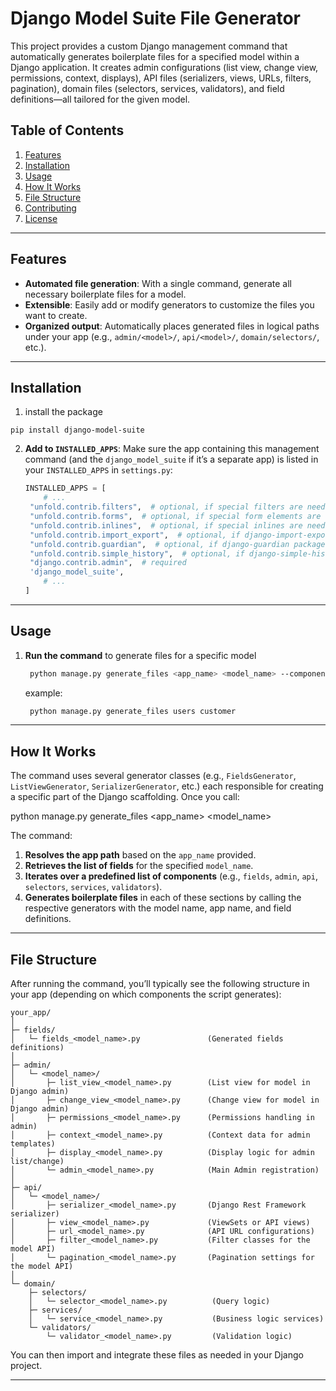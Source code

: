 # Django Model Suite File Generator

This project provides a custom Django management command that automatically generates boilerplate files for a specified
model within a Django application. It creates admin configurations (list view, change view, permissions, context,
displays), API files (serializers, views, URLs, filters, pagination), domain files (selectors, services, validators),
and field definitions—all tailored for the given model.

## Table of Contents

1. [Features](#features)
2. [Installation](#installation)
3. [Usage](#usage)
4. [How It Works](#how-it-works)
5. [File Structure](#file-structure)
6. [Contributing](#contributing)
7. [License](#license)

---

## Features

- **Automated file generation**: With a single command, generate all necessary boilerplate files for a model.
- **Extensible**: Easily add or modify generators to customize the files you want to create.
- **Organized output**: Automatically places generated files in logical paths under your app (e.g., `admin/<model>/`,
  `api/<model>/`, `domain/selectors/`, etc.).

---

## Installation

1. install the package

```aiignore
pip install django-model-suite
```

2. **Add to `INSTALLED_APPS`**: Make sure the app containing this management command (and the `django_model_suite` if
   it’s a separate app) is listed in your `INSTALLED_APPS` in `settings.py`:

   ```python
   INSTALLED_APPS = [
       # ...
    "unfold.contrib.filters",  # optional, if special filters are needed
    "unfold.contrib.forms",  # optional, if special form elements are needed
    "unfold.contrib.inlines",  # optional, if special inlines are needed
    "unfold.contrib.import_export",  # optional, if django-import-export package is used
    "unfold.contrib.guardian",  # optional, if django-guardian package is used
    "unfold.contrib.simple_history",  # optional, if django-simple-history package is used
    "django.contrib.admin",  # required
    'django_model_suite',
       # ...
   ]
   ```

---

## Usage

1. **Run the command** to generate files for a specific model

   ```bash
    python manage.py generate_files <app_name> <model_name> --components admin domain api
    ```
   example: 
   ```bash
    python manage.py generate_files users customer
    ```

---

## How It Works

The command uses several generator classes (e.g., `FieldsGenerator`, `ListViewGenerator`, `SerializerGenerator`, etc.)
each responsible for creating a specific part of the Django scaffolding. Once you call:

python manage.py generate_files <app_name> <model_name>

The command:

1. **Resolves the app path** based on the `app_name` provided.
2. **Retrieves the list of fields** for the specified `model_name`.
3. **Iterates over a predefined list of components** (e.g., `fields`, `admin`, `api`, `selectors`, `services`,
   `validators`).
4. **Generates boilerplate files** in each of these sections by calling the respective generators with the model name,
   app name, and field definitions.

---

## File Structure

After running the command, you’ll typically see the following structure in your app (depending on which components the
script generates):

```
your_app/
│
├─ fields/
│   └─ fields_<model_name>.py               (Generated fields definitions)
│
├─ admin/
│   └─ <model_name>/
│       ├─ list_view_<model_name>.py        (List view for model in Django admin)
│       ├─ change_view_<model_name>.py      (Change view for model in Django admin)
│       ├─ permissions_<model_name>.py      (Permissions handling in admin)
│       ├─ context_<model_name>.py          (Context data for admin templates)
│       ├─ display_<model_name>.py          (Display logic for admin list/change)
│       └─ admin_<model_name>.py            (Main Admin registration)
│
├─ api/
│   └─ <model_name>/
│       ├─ serializer_<model_name>.py       (Django Rest Framework serializer)
│       ├─ view_<model_name>.py             (ViewSets or API views)
│       ├─ url_<model_name>.py              (API URL configurations)
│       ├─ filter_<model_name>.py           (Filter classes for the model API)
│       └─ pagination_<model_name>.py       (Pagination settings for the model API)
│
└─ domain/
    ├─ selectors/
    │   └─ selector_<model_name>.py          (Query logic)
    ├─ services/
    │   └─ service_<model_name>.py           (Business logic services)
    └─ validators/
        └─ validator_<model_name>.py         (Validation logic)
```

You can then import and integrate these files as needed in your Django project.

---
